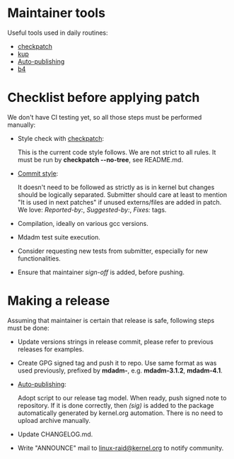 # Maintainer tools

Useful tools used in daily routines:
- [checkpatch](https://docs.kernel.org/dev-tools/checkpatch.html)
- [kup](https://korg.docs.kernel.org/kup.html)
- [Auto-publishing](https://korg.docs.kernel.org/kup.html#auto-publishing-with-git-archive-signer)
- [b4](https://b4.docs.kernel.org/en/latest/)

# Checklist before applying patch

We don't have CI testing yet, so all those steps must be performed manually:
- Style check with [checkpatch](https://docs.kernel.org/dev-tools/checkpatch.html):

  This is the current code style follows. We are not strict to all rules. It must be run
  by **checkpatch --no-tree**, see README.md.

- [Commit style](https://www.kernel.org/doc/html/v4.10/process/submitting-patches.html):

  It doesn't need to be followed as strictly as is in kernel but changes should be logically
  separated. Submitter should care at least to mention "It is used in next patches" if unused
  externs/files are added in patch. We love: *Reported-by:*, *Suggested-by:*, *Fixes:* tags.

- Compilation, ideally on various gcc versions.
- Mdadm test suite execution.
- Consider requesting new tests from submitter, especially for new functionalities.
- Ensure that maintainer *sign-off* is added, before pushing.

# Making a release

Assuming that maintainer is certain that release is safe, following steps must be done:

- Update versions strings in release commit, please refer to previous releases for examples.

- Create GPG signed tag and push it to repo. Use same format as was used previously, prefixed by
  **mdadm-**, e.g. **mdadm-3.1.2**, **mdadm-4.1**.

- [Auto-publishing](https://korg.docs.kernel.org/kup.html#auto-publishing-with-git-archive-signer):

  Adopt script to our release tag model. When ready, push signed note to repository. If it is done
  correctly, then *(sig)* is added to the package automatically generated by kernel.org automation.
  There is no need to upload archive manually.

- Update CHANGELOG.md.
- Write "ANNOUNCE" mail to linux-raid@kernel.org to notify community.
